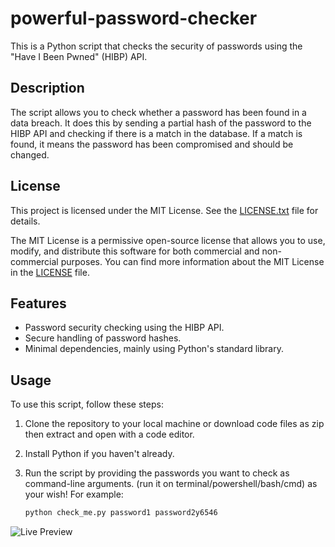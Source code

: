 # powerful-password-checker

This is a Python script that checks the security of passwords using the "Have I Been Pwned" (HIBP) API.

## Description

The script allows you to check whether a password has been found in a data breach. It does this by sending a partial hash of the password to the HIBP API and checking if there is a match in the database. If a match is found, it means the password has been compromised and should be changed.

## License

This project is licensed under the MIT License. See the [LICENSE.txt](LICENSE.txt) file for details.

The MIT License is a permissive open-source license that allows you to use, modify, and distribute this software for both commercial and non-commercial purposes. You can find more information about the MIT License in the [LICENSE](LICENSE) file.

## Features

- Password security checking using the HIBP API.
- Secure handling of password hashes.
- Minimal dependencies, mainly using Python's standard library.

## Usage

To use this script, follow these steps:

1. Clone the repository to your local machine or download code files as zip then extract and open with a code editor.
2. Install Python if you haven't already.
3. Run the script by providing the passwords you want to check as command-line arguments. (run it on terminal/powershell/bash/cmd) as your wish! For example:

   ```bash
   python check_me.py password1 password2y6546

![Live Preview](https://github.com/iamovi/powerful-password-checker/blob/main/check_me.png)
